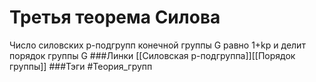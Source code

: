 # Третья теорема Силова
Число силовских p-подгрупп конечной группы G равно 1+kp и делит порядок группы G
###Линки [[Силовская p-подгруппа]][[Порядок группы]]
###Тэги 
 #Теория_групп 